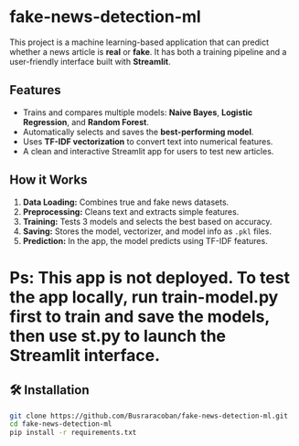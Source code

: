 # fake-news-detection-ml

This project is a machine learning-based application that can predict whether a news article is **real** or **fake**. It has both a training pipeline and a user-friendly interface built with **Streamlit**.

## Features

- Trains and compares multiple models: **Naive Bayes**, **Logistic Regression**, and **Random Forest**.
- Automatically selects and saves the **best-performing model**.
- Uses **TF-IDF vectorization** to convert text into numerical features.
- A clean and interactive Streamlit app for users to test new articles.

## How it Works

1. **Data Loading:** Combines true and fake news datasets.
2. **Preprocessing:** Cleans text and extracts simple features.
3. **Training:** Tests 3 models and selects the best based on accuracy.
4. **Saving:** Stores the model, vectorizer, and model info as `.pkl` files.
5. **Prediction:** In the app, the model predicts using TF-IDF features.

# Ps: This app is not deployed. To test the app locally, run train-model.py first to train and save the models, then use st.py to launch the Streamlit interface.

## 🛠️ Installation

```bash
git clone https://github.com/Busraracoban/fake-news-detection-ml.git
cd fake-news-detection-ml
pip install -r requirements.txt
